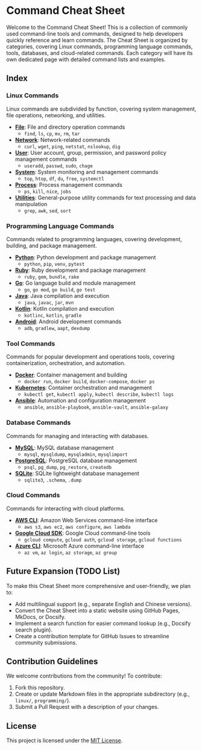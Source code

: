 # Command Cheat Sheet

Welcome to the Command Cheat Sheet! This is a collection of commonly used command-line tools and commands, designed to help developers quickly reference and learn commands. The Cheat Sheet is organized by categories, covering Linux commands, programming language commands, tools, databases, and cloud-related commands. Each category will have its own dedicated page with detailed command lists and examples.

## Index

### Linux Commands
Linux commands are subdivided by function, covering system management, file operations, networking, and utilities.

- **[File](./linux/file.md)**: File and directory operation commands
  - `find`, `ls`, `cp`, `mv`, `rm`, `tar`
- **[Network](./linux/network.md)**: Network-related commands
  - `curl`, `wget`, `ping`, `netstat`, `nslookup`, `dig`
- **[User](./linux/user.md)**: User account, group, permission, and password policy management commands
  - `useradd`, `passwd`, `sudo`, `chage`
- **[System](./linux/system.md)**: System monitoring and management commands
  - `top`, `htop`, `df`, `du`, `free`, `systemctl`
- **[Process](./linux/process.md)**: Process management commands
  - `ps`, `kill`, `nice`, `jobs`
- **[Utilities](./linux/utilities.md)**: General-purpose utility commands for text processing and data manipulation
  - `grep`, `awk`, `sed`, `sort`

### Programming Language Commands
Commands related to programming languages, covering development, building, and package management.

- **[Python](./programming/python.md)**: Python development and package management
  - `python`, `pip`, `venv`, `pytest`
- **[Ruby](./programming/ruby.md)**: Ruby development and package management
  - `ruby`, `gem`, `bundle`, `rake`
- **[Go](./programming/go.md)**: Go language build and module management
  - `go`, `go mod`, `go build`, `go test`
- **[Java](./programming/java.md)**: Java compilation and execution
  - `java`, `javac`, `jar`, `mvn`
- **[Kotlin](./programming/kotlin.md)**: Kotlin compilation and execution
  - `kotlinc`, `kotlin`, `gradle`
- **[Android](./programming/android.md)**: Android development commands
  - `adb`, `gradlew`, `aapt`, `dexdump`

### Tool Commands
Commands for popular development and operations tools, covering containerization, orchestration, and automation.

- **[Docker](./tools/docker.md)**: Container management and building
  - `docker run`, `docker build`, `docker-compose`, `docker ps`
- **[Kubernetes](./tools/kubernetes.md)**: Container orchestration and management
  - `kubectl get`, `kubectl apply`, `kubectl describe`, `kubectl logs`
- **[Ansible](./tools/ansible.md)**: Automation and configuration management
  - `ansible`, `ansible-playbook`, `ansible-vault`, `ansible-galaxy`

### Database Commands
Commands for managing and interacting with databases.

- **[MySQL](./databases/mysql.md)**: MySQL database management
  - `mysql`, `mysqldump`, `mysqladmin`, `mysqlimport`
- **[PostgreSQL](./databases/postgresql.md)**: PostgreSQL database management
  - `psql`, `pg_dump`, `pg_restore`, `createdb`
- **[SQLite](./databases/sqlite.md)**: SQLite lightweight database management
  - `sqlite3`, `.schema`, `.dump`

### Cloud Commands
Commands for interacting with cloud platforms.

- **[AWS CLI](./cloud/aws.md)**: Amazon Web Services command-line interface
  - `aws s3`, `aws ec2`, `aws configure`, `aws lambda`
- **[Google Cloud SDK](./cloud/gcloud.md)**: Google Cloud command-line tools
  - `gcloud compute`, `gcloud auth`, `gcloud storage`, `gcloud functions`
- **[Azure CLI](./cloud/azure.md)**: Microsoft Azure command-line interface
  - `az vm`, `az login`, `az storage`, `az group`

## Future Expansion (TODO List)
To make this Cheat Sheet more comprehensive and user-friendly, we plan to:
- Add multilingual support (e.g., separate English and Chinese versions).
- Convert the Cheat Sheet into a static website using GitHub Pages, MkDocs, or Docsify.
- Implement a search function for easier command lookup (e.g., Docsify search plugin).
- Create a contribution template for GitHub Issues to streamline community submissions.

## Contribution Guidelines
We welcome contributions from the community! To contribute:
1. Fork this repository.
2. Create or update Markdown files in the appropriate subdirectory (e.g., `linux/`, `programming/`).
3. Submit a Pull Request with a description of your changes.

## License
This project is licensed under the [MIT License](LICENSE).

